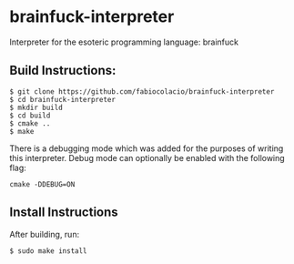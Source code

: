 # brainfuck-interpreter

Interpreter for the esoteric programming language: brainfuck

## Build Instructions:

```
$ git clone https://github.com/fabiocolacio/brainfuck-interpreter
$ cd brainfuck-interpreter
$ mkdir build
$ cd build
$ cmake ..
$ make
```

There is a debugging mode which was added for the purposes of writing
this interpreter. Debug mode can optionally be enabled with the following flag:

```
cmake -DDEBUG=ON
```

## Install Instructions

After building, run:

```
$ sudo make install
```
